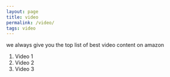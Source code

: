 ```yaml
---
layout: page
title: video
permalink: /video/
tags: video
---
```


we always give you the top list of best video content on amazon

1. Video 1
2. Video 2
3. Video 3 

